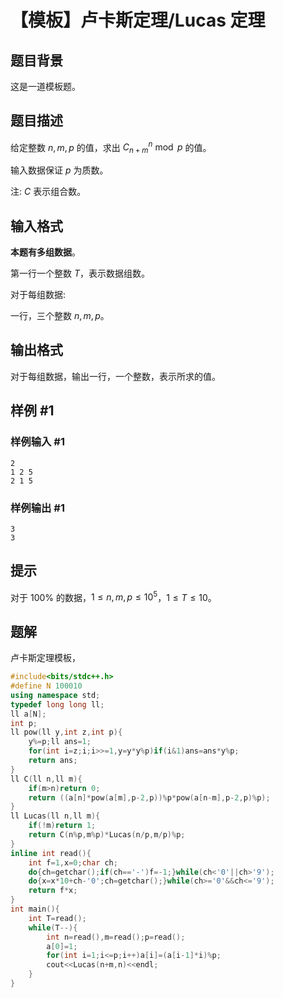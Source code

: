 # 【模板】卢卡斯定理/Lucas 定理

## 题目背景

这是一道模板题。

## 题目描述

给定整数 $n, m, p$ 的值，求出 $C_{n + m}^n \bmod p$ 的值。

输入数据保证 $p$ 为质数。

注: $C$ 表示组合数。

## 输入格式

**本题有多组数据**。

第一行一个整数 $T$，表示数据组数。

对于每组数据: 

一行，三个整数 $n, m, p$。

## 输出格式

对于每组数据，输出一行，一个整数，表示所求的值。

## 样例 #1

### 样例输入 #1

```
2
1 2 5
2 1 5
```

### 样例输出 #1

```
3
3
```

## 提示

对于 $100\%$ 的数据，$1 \leq n, m, p \leq 10^5$，$1 \leq T \leq 10$。

## 题解
卢卡斯定理模板，
```cpp
#include<bits/stdc++.h>
#define N 100010
using namespace std;
typedef long long ll;
ll a[N];
int p;
ll pow(ll y,int z,int p){
    y%=p;ll ans=1;
    for(int i=z;i;i>>=1,y=y*y%p)if(i&1)ans=ans*y%p;
    return ans;
}
ll C(ll n,ll m){
    if(m>n)return 0;
    return ((a[n]*pow(a[m],p-2,p))%p*pow(a[n-m],p-2,p)%p);
}
ll Lucas(ll n,ll m){
    if(!m)return 1;
    return C(n%p,m%p)*Lucas(n/p,m/p)%p;
}
inline int read(){
    int f=1,x=0;char ch;
    do{ch=getchar();if(ch=='-')f=-1;}while(ch<'0'||ch>'9');
    do{x=x*10+ch-'0';ch=getchar();}while(ch>='0'&&ch<='9');
    return f*x;
}
int main(){
    int T=read();
    while(T--){
        int n=read(),m=read();p=read();
        a[0]=1;
        for(int i=1;i<=p;i++)a[i]=(a[i-1]*i)%p;
        cout<<Lucas(n+m,n)<<endl;
    }
}
```